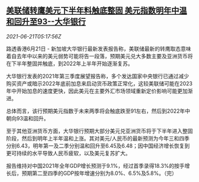 <!--1624253462000-->
[美联储转鹰美元下半年料触底整固 美元指数明年中温和回升至93--大华银行](https://cn.reuters.com/article/sg-uob-dollar-fx-fed-0621-idCNKCS2DX0CG)
------

<div><i>2021-06-21T05:17:56Z</i></div><p>路透香港6月21日 - 新加坡大华银行最新发表报告称，美联储最新的转鹰取态意味着自去年中以来的美元弱势可能将告一段落，预期美元兑大多数主要及亚洲货币将在下半年整固并触底，到2022年上半年开始逐渐复苏。</p><p>大华银行发表的2021年第三季度展望报告称，多个发达国家中央银行已通过减少购买资产或暗示2022年底前加息来启动货币政策正常化，这较美联储可能在2023年中开始加息的速度更快，因此美元在主要外汇市场领域重新定价影响可能更加渐进。</p><p>总体而言，该行预期美元指数于未来两季将会触底跌至91左右，然后到2022年中朝向93温和回升。</p><p>至于其他亚洲货币方面，大华银行预期大部分美元兑亚洲货币将于下半年进入整固阶段，然后到明年上半年温和上涨。其对美元/人民币的最新预测为今年三和四季分别6.43，明年第一及二季分别温和回升至6.45及6.48；因中国经济增长恢复到更可持续的水平导致人民币疲软，以及美元复苏扩大。</p><p>报告维持对中国2021年全年GDP增长预测于9.1%，经过首季录得18.3%的按手增长后，预期第二至四季的GDP按年增速分别为8.0%、6.5%及5.8%。（完）</p>
